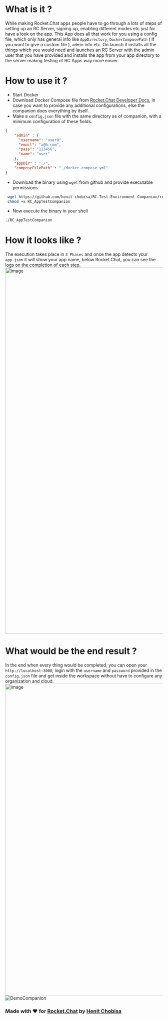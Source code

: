# What is it ?
While making Rocket.Chat apps people have to go through a lots of steps of setting up an RC Server, signing up, enabling different modes etc just for have a look on the app.
This App does all that work for you using a config file, which only has general info like `AppDirectory`, `DockerComposePath` ( If you want to give a custom file ), `admin` info etc.
On launch it installs all the things which you would need and launches an RC Server with the admin user that you have provided and installs the app from your app directory to the server making testing of RC Apps way more easier.

# How to use it ?
- Start Docker
- Download Docker Compose file from [Rocket.Chat Developer Docs](https://developer.rocket.chat), in case you want to provide any additional configurations, else the companion does everything by itself.
- Make a `config.json` file with the same directory as of companion, with a minimum configuration of these fields.
```json
{
    "admin" : {
      "username": "user0",
      "email": "a@b.com",
      "pass": "123456",
      "name": "user"
    },
    "appDir" : "./",
    "composeFilePath" : "./docker-compose.yml"
}
```
- Download the binary using `wget` from github and provide executable permissions
```bash
 wget https://github.com/henit-chobisa/RC-Test-Environment-Companion/releases/download/0.1/RC_AppTestCompanion
 chmod +x RC_AppTestCompanion
```
- Now execute the binary in your shell 
```sh
./RC_AppTestCompanion
```

# How it looks like ?
The execution takes place in `3 Phases` and once the app detects your `app.json` it will show your app name, below Rocket.Chat, you can see the logs on the completion of each step.
<img width="1166" alt="image" src="https://user-images.githubusercontent.com/72302948/211493665-55ccb522-29ea-4e23-9eba-0596a52c6060.png">

# What would be the end result ?
In the end when every thing would be completed, you can open your `http://localhost:3000`, login with the `username` and `password` provided in the `config.json` file and get inside the workspace without have to configure any organization and cloud.
<img width="993" alt="image" src="https://user-images.githubusercontent.com/72302948/211494438-f0dcab91-4ab8-4e07-b615-f7756b465a37.png">
![DemoCompanion](https://user-images.githubusercontent.com/72302948/211494912-abb1a8b4-dee2-4036-adef-3d7f1f7b4b04.gif)

### Made with ♥️ for [Rocket.Chat](https://www.rocket.chat) by [Henit Chobisa](https://twitter.com/henit_chobisa)
